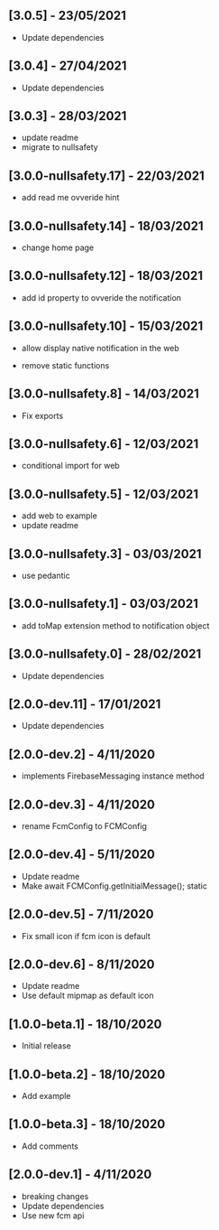 ## [3.0.5] - 23/05/2021

* Update dependencies

## [3.0.4] - 27/04/2021

* Update dependencies

## [3.0.3] - 28/03/2021

* update readme
* migrate to nullsafety

## [3.0.0-nullsafety.17] - 22/03/2021

* add read me ovveride hint

## [3.0.0-nullsafety.14] - 18/03/2021

* change home page

## [3.0.0-nullsafety.12] - 18/03/2021

* add id property to ovveride the notification

## [3.0.0-nullsafety.10] - 15/03/2021

* allow display native notification in the web

* remove static functions

## [3.0.0-nullsafety.8] - 14/03/2021

* Fix exports

## [3.0.0-nullsafety.6] - 12/03/2021

* conditional import for web

## [3.0.0-nullsafety.5] - 12/03/2021

* add web to example
* update readme

## [3.0.0-nullsafety.3] - 03/03/2021

* use pedantic

## [3.0.0-nullsafety.1] - 03/03/2021

* add toMap extension method to notification object

## [3.0.0-nullsafety.0] - 28/02/2021

* Update dependencies

## [2.0.0-dev.11] - 17/01/2021

* Update dependencies

## [2.0.0-dev.2] - 4/11/2020

* implements FirebaseMessaging instance method

## [2.0.0-dev.3] - 4/11/2020

* rename FcmConfig to FCMConfig 

## [2.0.0-dev.4] - 5/11/2020

* Update readme 
* Make await FCMConfig.getInitialMessage(); static

## [2.0.0-dev.5] - 7/11/2020

* Fix small icon if fcm icon is default

## [2.0.0-dev.6] - 8/11/2020

* Update readme
* Use default mipmap as default icon

## [1.0.0-beta.1] - 18/10/2020

* Initial release

## [1.0.0-beta.2] - 18/10/2020

* Add example

## [1.0.0-beta.3] - 18/10/2020

* Add comments

## [2.0.0-dev.1] - 4/11/2020

* breaking changes
* Update dependencies
* Use new fcm api
